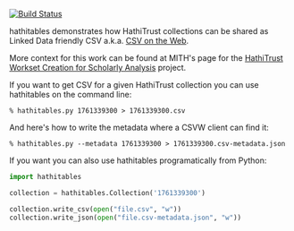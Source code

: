 [![Build Status](https://travis-ci.org/umd-mith/hathitables.svg)](http://travis-ci.org/umd-mith/hathitables)

hathitables demonstrates how HathiTrust collections can be shared as 
Linked Data friendly CSV a.k.a. [CSV on the Web](https://w3c.github.io/csvw/).

More context for this work can be found at MITH's page for the 
[HathiTrust Workset Creation for Scholarly Analysis](http://mith.umd.edu/research/project/workset-creation-for-scholarly-analysis-project/) project.

If you want to get CSV for a given HathiTrust collection you can use
hathitables on the command line:

    % hathitables.py 1761339300 > 1761339300.csv

And here's how to write the metadata where a CSVW client can find it:

    % hathitables.py --metadata 1761339300 > 1761339300.csv-metadata.json

If you want you can also use hathitables programatically from Python:

```python
import hathitables

collection = hathitables.Collection('1761339300')

collection.write_csv(open("file.csv", "w"))
collection.write_json(open("file.csv-metadata.json", "w"))
```

